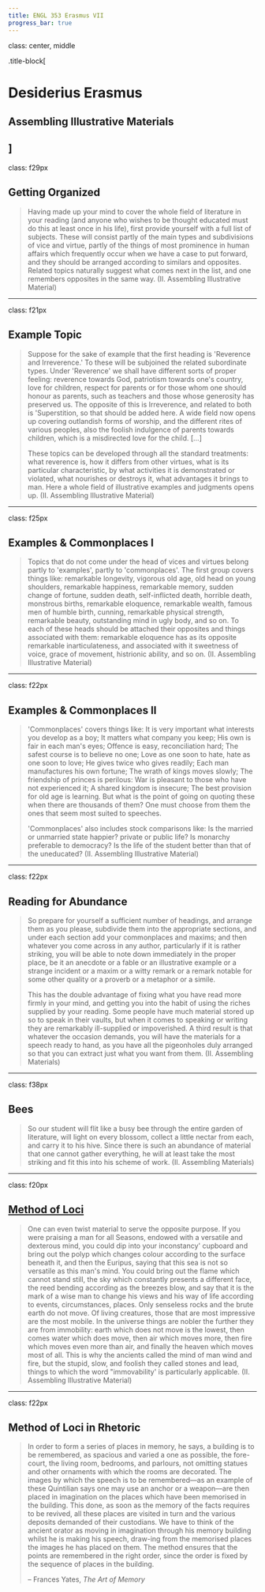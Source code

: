 ```yaml
---
title: ENGL 353 Erasmus VII
progress_bar: true
---
```

class: center, middle

.title-block[
# Desiderius Erasmus

## Assembling Illustrative Materials
]
---
class: f29px
## Getting Organized

> Having made up your mind to cover the whole field of literature in your reading (and anyone who wishes to be thought educated must do this at least once in his life), first provide yourself with a full list of subjects. These will consist partly of the main types and subdivisions of vice and virtue, partly of the things of most prominence in human affairs which frequently occur when we have a case to put forward, and they should be arranged according to similars and opposites. Related topics naturally suggest what comes next in the list, and one remembers opposites in the same way. (II. Assembling Illustrative Material)
---
class: f21px
## Example Topic

> Suppose for the sake of example that the first heading is 'Reverence and Irreverence.' To these will be subjoined the related subordinate types. Under 'Reverence' we shall have different sorts of proper feeling: reverence towards God, patriotism towards one's country, love for children, respect for parents or for those whom one should honour as parents, such as teachers and those whose generosity has preserved us. The opposite of this is Irreverence, and related to both is 'Superstition, so that should be added here. A wide field now opens up covering outlandish forms of worship, and the different rites of various peoples, also the foolish indulgence of parents towards children, which is a misdirected love for the child. […]
>
> These topics can be developed through all the standard treatments: what reverence is, how it differs from other virtues, what is its particular characteristic, by what activities it is demonstrated or violated, what nourishes or destroys it, what advantages it brings to man. Here a whole field of illustrative examples and judgments opens up. (II. Assembling Illustrative Material)
---
class: f25px
## Examples & Commonplaces I

> Topics that do not come under the head of vices and virtues belong partly to 'examples', partly to 'commonplaces'. The first group covers things like: remarkable longevity, vigorous old age, old head on young shoulders, remarkable happiness, remarkable memory, sudden change of fortune, sudden death, self-inflicted death, horrible death, monstrous births, remarkable eloquence, remarkable wealth, famous men of humble birth, cunning, remarkable physical strength, remarkable beauty, outstanding mind in ugly body, and so on. To each of these heads should be attached their opposites and things associated with them: remarkable eloquence has as its opposite remarkable inarticulateness, and associated with it sweetness of voice, grace of movement, histrionic ability, and so on. (II. Assembling Illustrative Material)
---
class: f22px
## Examples & Commonplaces II

> 'Commonplaces' covers things like: It is very important what interests you develop as a boy; It matters what company you keep; His own is fair in each man's eyes; Offence is easy, reconciliation hard; The safest course is to believe no one; Love as one soon to hate, hate as one soon to love; He gives twice who gives readily; Each man manufactures his own fortune; The wrath of kings moves slowly; The friendship of princes is perilous: War is pleasant to those who have not experienced it; A shared kingdom is insecure; The best provision for old age is learning. But what is the point of going on quoting these when there are thousands of them? One must choose from them the ones that seem most suited to speeches.
>
> 'Commonplaces' also includes stock comparisons like: Is the married or unmarried state happier? private or public life? Is monarchy preferable to democracy? Is the life of the student better than that of the uneducated? (II. Assembling Illustrative Material)

---
class: f22px
## Reading for Abundance

> So prepare for yourself a sufficient number of headings, and arrange them as you please, subdivide them into the appropriate sections, and under each section add your commonplaces and maxims; and then whatever you come across in any author, particularly if it is rather striking, you will be able to note down immediately in the proper place, be it an anecdote or a fable or an illustrative example or a strange incident or a maxim or a witty remark or a remark notable for some other quality or a proverb or a metaphor or a simile.
>
> This has the double advantage of fixing what you have read more firmly in your mind, and getting you into the habit of using the riches supplied by your reading. Some people have much material stored up so to speak in their vaults, but when it comes to speaking or writing they are remarkably ill-supplied or impoverished. A third result is that whatever the occasion demands, you will have the materials for a speech ready to hand, as you have all the pigeonholes duly arranged so that you can extract just what you want from them. (II. Assembling Materials)
---
class: f38px

## Bees

> So our student will flit like a busy bee through the entire garden of literature, will light on every blossom, collect a little nectar from each, and carry it to his hive. Since there is such an abundance of material that one cannot gather everything, he will at least take the most striking and fit this into his scheme of work. (II. Assembling Materials)
---
class: f20px
## [Method of Loci](https://en.wikipedia.org/wiki/Method_of_loci)
> One can even twist material to serve the opposite purpose. If you were praising a man for all Seasons, endowed with a versatile and dexterous mind, you could dip into your inconstancy' cupboard and bring out the polyp which changes colour according to the surface beneath it, and then the Euripus, saying that this sea is not so versatile as this man's mind. You could bring out the flame which cannot stand still, the sky which constantly presents a different face, the reed bending according as the breezes blow, and say that it is the mark of a wise man to change his views and his way of life according to events, circumstances, places. Only senseless rocks and the brute earth do not move. Of living creatures, those that are most impressive are the most mobile. In the universe things are nobler the further they are from immobility: earth which does not move is the lowest, then comes water which does move, then air which moves more, then fire which moves even more than air, and finally the heaven which moves most of all. This is why the ancients called the mind of man wind and fire, but the stupid, slow, and foolish they called stones and lead, things to which the word "immovability' is particularly applicable. (II. Assembling Illustrative Material)
---
class: f22px

## Method of Loci in Rhetoric

> In order to form a series of places in memory, he says, a building is to be remembered, as spacious and varied a one as possible, the fore-court, the living room, bedrooms, and parlours, not omitting statues and other ornaments with which the rooms are decorated. The images by which the speech is to be remembered—as an example of these Quintilian says one may use an anchor or a weapon—are then placed in imagination on the places which have been memorised in the building. This done, as soon as the memory of the facts requires to be revived, all these places are visited in turn and the various deposits demanded of their custodians. We have to think of the ancient orator as moving in imagination through his memory building whilst he is making his speech, draw-ing from the memorised places the images he has placed on them. The method ensures that the points are remembered in the right order, since the order is fixed by the sequence of places in the building.
>
> – Frances Yates, *The Art of Memory*
